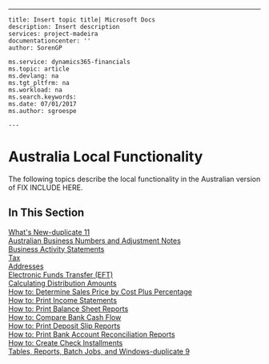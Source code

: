 ---
    title: Insert topic title| Microsoft Docs
    description: Insert description
    services: project-madeira
    documentationcenter: ''
    author: SorenGP

    ms.service: dynamics365-financials
    ms.topic: article
    ms.devlang: na
    ms.tgt_pltfrm: na
    ms.workload: na
    ms.search.keywords:
    ms.date: 07/01/2017
    ms.author: sgroespe

    ---
# Australia Local Functionality
The following topics describe the local functionality in the Australian version of FIX INCLUDE HERE<!--[!INCLUDE[navnow](../../ApplicationDesign/includes/navnow_md.md)] -->.  
  
## In This Section  
 [What's New-duplicate 11](../../LocalFunctionalityForMicrosoftDynamicsNav2016/Australia/what-s-new-duplicate-11.md)  
  [Australian Business Numbers and Adjustment Notes](../../LocalFunctionalityForMicrosoftDynamicsNav2016/Australia/australian-business-numbers-and-adjustment-notes.md)  
  [Business Activity Statements](../../LocalFunctionalityForMicrosoftDynamicsNav2016/Australia/business-activity-statements.md)  
  [Tax](../../LocalFunctionalityForMicrosoftDynamicsNav2016/Australia/tax.md)  
  [Addresses](../../LocalFunctionalityForMicrosoftDynamicsNav2016/Australia/addresses.md)  
  [Electronic Funds Transfer \(EFT\)](../../LocalFunctionalityForMicrosoftDynamicsNav2016/Australia/electronic-funds-transfer-eft-.md)  
  [Calculating Distribution Amounts](../../LocalFunctionalityForMicrosoftDynamicsNav2016/Australia/calculating-distribution-amounts.md)  
  [How to: Determine Sales Price by Cost Plus Percentage](../../LocalFunctionalityForMicrosoftDynamicsNav2016/Australia/how-to-determine-sales-price-by-cost-plus-percentage.md)  
  [How to: Print Income Statements](../../LocalFunctionalityForMicrosoftDynamicsNav2016/Australia/how-to-print-income-statements.md)  
  [How to: Print Balance Sheet Reports](../../LocalFunctionalityForMicrosoftDynamicsNav2016/Australia/how-to-print-balance-sheet-reports.md)  
  [How to: Compare Bank Cash Flow](../../LocalFunctionalityForMicrosoftDynamicsNav2016/Australia/how-to-compare-bank-cash-flow.md)  
  [How to: Print Deposit Slip Reports](../../LocalFunctionalityForMicrosoftDynamicsNav2016/Australia/how-to-print-deposit-slip-reports.md)  
  [How to: Print Bank Account Reconciliation Reports](../../LocalFunctionalityForMicrosoftDynamicsNav2016/Australia/how-to-print-bank-account-reconciliation-reports.md)  
  [How to: Create Check Installments](../../LocalFunctionalityForMicrosoftDynamicsNav2016/Australia/how-to-create-check-installments.md)  
  [Tables, Reports, Batch Jobs, and Windows-duplicate 9](../../LocalFunctionalityForMicrosoftDynamicsNav2016/Australia/tables-reports-batch-jobs-and-windows-duplicate-9.md)